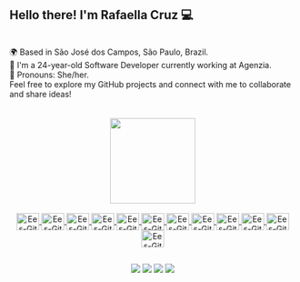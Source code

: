 ## Hello there! I'm Rafaella Cruz 💻

<br>

 <div align="start">
🌍 Based in São José dos Campos, São Paulo, Brazil.
 <br/>
🚀 I'm a 24-year-old Software Developer currently working at Agenzia.
 <br/>
🌟 Pronouns: She/her.
 <br/>
Feel free to explore my GitHub projects and connect with me to collaborate and share ideas! 
 </div>
<br>
<br>


<div align="center">
  <a href="https://github.com/rafacruzz">
<!--   <img height="150em" src="https://github-readme-stats.vercel.app/api?username=rafacruzz&show_icons=true&theme=radical"/> -->
  <img height="150em" src="https://github-readme-stats.vercel.app/api/top-langs/?username=rafacruzz&layout=compact&langs_count=7&theme=radical"/>
</div>

<br>
 
<div align="center">
  <a href='https://github.com/rafacruzz?tab=repositories'><img align="center" alt="Ees-Git" height="30" width="40" src="https://cdn.jsdelivr.net/gh/devicons/devicon/icons/git/git-original.svg" />
  <a href='https://github.com/rafacruzz?tab=repositories'><img align="center" alt="Ees-Git" height="30" width="40" src="https://cdn.jsdelivr.net/gh/devicons/devicon/icons/java/java-original.svg" />
  <a href='https://github.com/rafacruzz?tab=repositories'> <img align="center" alt="Ees-Git" height="30" width="40" src="https://cdn.jsdelivr.net/gh/devicons/devicon/icons/mysql/mysql-original.svg" />
  <a href='https://github.com/rafacruzz?tab=repositories'><img align="center" alt="Ees-Git" height="30" width="40" src="https://cdn.jsdelivr.net/gh/devicons/devicon/icons/spring/spring-original.svg" />
  <a href='https://github.com/rafacruzz?tab=repositories'><img align="center" alt="Ees-Git" height="30" width="40" src="https://cdn.jsdelivr.net/gh/devicons/devicon/icons/react/react-original.svg" />
  <a href='https://github.com/rafacruzz?tab=repositories'><img align="center" alt="Ees-Git" height="30" width="40" src="https://cdn.jsdelivr.net/gh/devicons/devicon/icons/javascript/javascript-original.svg" />
  <a href='https://github.com/rafacruzz?tab=repositories'><img align="center" alt="Ees-Git" height="30" width="40" src="https://cdn.jsdelivr.net/gh/devicons/devicon/icons/html5/html5-original.svg" />
  <a href='https://github.com/rafacruzz?tab=repositories'><img align="center" alt="Ees-Git" height="30" width="40" src="https://cdn.jsdelivr.net/gh/devicons/devicon/icons/css3/css3-original.svg" />
  <a href='https://github.com/rafacruzz?tab=repositories'><img align="center" alt="Ees-Git" height="30" width="40" src="https://cdn.jsdelivr.net/gh/devicons/devicon/icons/typescript/typescript-original.svg" />
  <a href='https://github.com/rafacruzz?tab=repositories'><img align="center" alt="Ees-Git" height="30" width="40" src="https://cdn.jsdelivr.net/gh/devicons/devicon/icons/python/python-original.svg" />
  <a href='https://github.com/rafacruzz?tab=repositories'><img align="center" alt="Ees-Git" height="30" width="40" src="https://cdn.jsdelivr.net/gh/devicons/devicon/icons/go/go-original.svg" />
  <a href='https://github.com/rafacruzz?tab=repositories'><img align="center" alt="Ees-Git" height="30" width="40" src="https://cdn.jsdelivr.net/gh/devicons/devicon/icons/docker/docker-original.svg" />
   </div>
   
  ##
 
<div align="center">
  <a href="https://www.facebook.com/rafaella.leticia.cruz" target="_blank"><img src="https://img.shields.io/badge/-Facebook-%230077B5?style=for-the-badge&logo=facebook&logoColor=white"></a>
  <a href="https://www.instagram.com/arafaellacruz" target="_blank"><img src="https://img.shields.io/badge/-Instagram-%23E4405F?style=for-the-badge&logo=instagram&logoColor=white"></a>
  <a href="mailto:rafaella.leticiaa@gmail.com" target="_blank"><img src="https://img.shields.io/badge/-Gmail-%e84393?style=for-the-badge&logo=gmail&logoColor=white"></a>
  <a href="https://www.linkedin.com/in/rafaella-cruz1999" target="_blank"><img src="https://img.shields.io/badge/-LinkedIn-%230077B5?style=for-the-badge&logo=linkedin&logoColor=white"></a>
</div>

